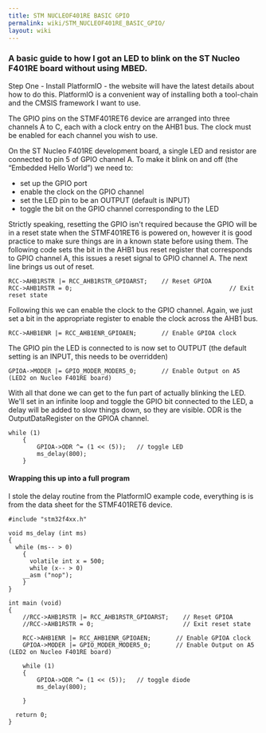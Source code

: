 ```yaml
---
title: STM NUCLEOF401RE BASIC GPIO
permalink: wiki/STM_NUCLEOF401RE_BASIC_GPIO/
layout: wiki
---
```


### A basic guide to how I got an LED to blink on the ST Nucleo F401RE board without using MBED.

Step One - Install PlatformIO - the website will have the latest details
about how to do this. PlatformIO is a convenient way of installing both
a tool-chain and the CMSIS framework I want to use.

The GPIO pins on the STMF401RET6 device are arranged into three channels
A to C, each with a clock entry on the AHB1 bus. The clock must be
enabled for each channel you wish to use.

On the ST Nucleo F401RE development board, a single LED and resistor are
connected to pin 5 of GPIO channel A. To make it blink on and off (the
“Embedded Hello World”) we need to:

-   set up the GPIO port
-   enable the clock on the GPIO channel
-   set the LED pin to be an OUTPUT (default is INPUT)
-   toggle the bit on the GPIO channel corresponding to the LED

Strictly speaking, resetting the GPIO isn't required because the GPIO
will be in a reset state when the STMF401RET6 is powered on, however it
is good practice to make sure things are in a known state before using
them. The following code sets the bit in the AHB1 bus reset register
that corresponds to GPIO channel A, this issues a reset signal to GPIO
channel A. The next line brings us out of reset.

    RCC->AHB1RSTR |= RCC_AHB1RSTR_GPIOARST;    // Reset GPIOA 
    RCC->AHB1RSTR = 0;                                            // Exit reset state

Following this we can enable the clock to the GPIO channel. Again, we
just set a bit in the appropriate register to enable the clock across
the AHB1 bus.

    RCC->AHB1ENR |= RCC_AHB1ENR_GPIOAEN;       // Enable GPIOA clock

The GPIO pin the LED is connected to is now set to OUTPUT (the default
setting is an INPUT, this needs to be overridden)

    GPIOA->MODER |= GPIO_MODER_MODER5_0;       // Enable Output on A5 (LED2 on Nucleo F401RE board)

With all that done we can get to the fun part of actually blinking the
LED. We'll set in an infinite loop and toggle the GPIO bit connected to
the LED, a delay will be added to slow things down, so they are visible.
ODR is the OutputDataRegister on the GPIOA channel.

    while (1)
        {
            GPIOA->ODR ^= (1 << (5));   // toggle LED
            ms_delay(800);
        }

#### Wrapping this up into a full program

I stole the delay routine from the PlatformIO example code, everything
is is from the data sheet for the STMF401RET6 device.

    #include "stm32f4xx.h"

    void ms_delay (int ms)
    {
      while (ms-- > 0)
        {
          volatile int x = 500;
          while (x-- > 0)
        __asm ("nop");
        }
    }
                                                                                          
    int main (void)
    {
        //RCC->AHB1RSTR |= RCC_AHB1RSTR_GPIOARST;    // Reset GPIOA 
        //RCC->AHB1RSTR = 0;                         // Exit reset state
        
        RCC->AHB1ENR |= RCC_AHB1ENR_GPIOAEN;       // Enable GPIOA clock
        GPIOA->MODER |= GPIO_MODER_MODER5_0;       // Enable Output on A5 (LED2 on Nucleo F401RE board)
        
        while (1)
        {
            GPIOA->ODR ^= (1 << (5));   // toggle diode
            ms_delay(800);

        }

      return 0;
    }
